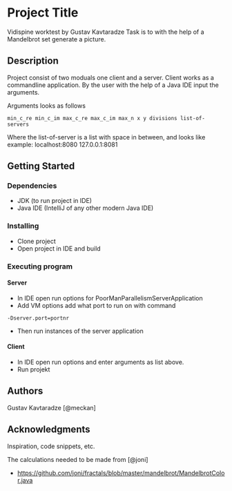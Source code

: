 # Project Title

Vidispine worktest by Gustav Kavtaradze
Task is to with the help of a Mandelbrot set generate a picture.


## Description

Project consist of two moduals one client and a server.
Client works as a commandline application. By the user with the help of a Java IDE input the arguments.

Arguments looks as follows
```
min_c_re min_c_im max_c_re max_c_im max_n x y divisions list-of-servers
```
Where the list-of-server is a list with space in between, and looks like example: localhost:8080 127.0.0.1:8081

## Getting Started

### Dependencies

* JDK (to run project in IDE)
* Java IDE (IntelliJ of any other modern Java IDE)

### Installing

* Clone project
* Open project in IDE and build

### Executing program

#### Server
* In IDE open run options for PoorManParallelismServerApplication 
* Add VM options add what port to run on with command
```
-Dserver.port=portnr
```
* Then run instances of the server application

#### Client
* In IDE open run options and enter arguments as list above.
* Run projekt


## Authors

Gustav Kavtaradze [@meckan]

## Acknowledgments

Inspiration, code snippets, etc.

The calculations needed to be made from [@joni]
* https://github.com/joni/fractals/blob/master/mandelbrot/MandelbrotColor.java
